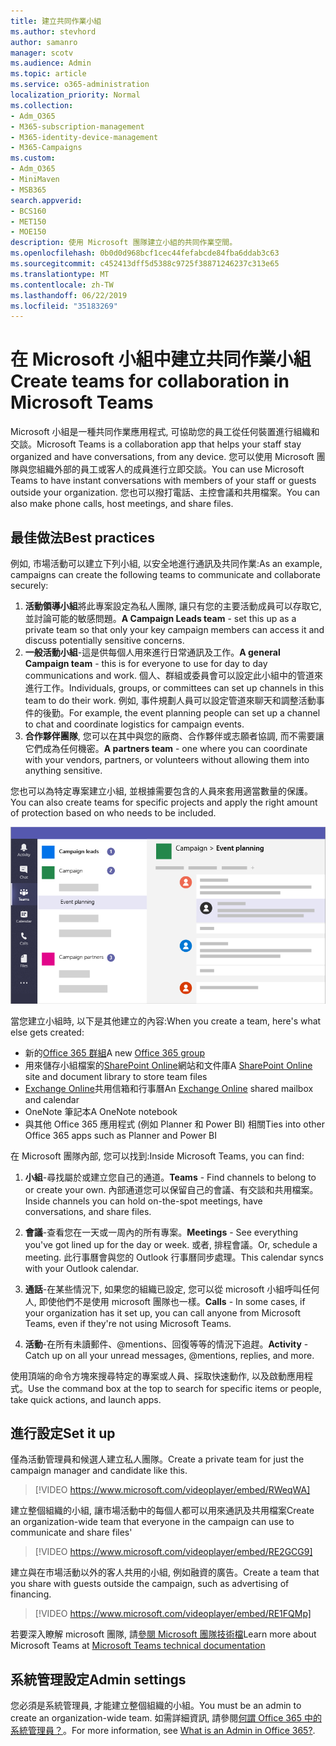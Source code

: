 ```yaml
---
title: 建立共同作業小組
ms.author: stevhord
author: samanro
manager: scotv
ms.audience: Admin
ms.topic: article
ms.service: o365-administration
localization_priority: Normal
ms.collection:
- Adm_O365
- M365-subscription-management
- M365-identity-device-management
- M365-Campaigns
ms.custom:
- Adm_O365
- MiniMaven
- MSB365
search.appverid:
- BCS160
- MET150
- MOE150
description: 使用 Microsoft 團隊建立小組的共同作業空間。
ms.openlocfilehash: 0b0d0d968bcf1cec44fefabcde84fba6ddab3c63
ms.sourcegitcommit: c452413dff5d5388c9725f38871246237c313e65
ms.translationtype: MT
ms.contentlocale: zh-TW
ms.lasthandoff: 06/22/2019
ms.locfileid: "35183269"
---
```

# <a name="create-teams-for-collaboration-in-microsoft-teams"></a><span data-ttu-id="d1d8d-103">在 Microsoft 小組中建立共同作業小組</span><span class="sxs-lookup"><span data-stu-id="d1d8d-103">Create teams for collaboration in Microsoft Teams</span></span>

<span data-ttu-id="d1d8d-104">Microsoft 小組是一種共同作業應用程式, 可協助您的員工從任何裝置進行組織和交談。</span><span class="sxs-lookup"><span data-stu-id="d1d8d-104">Microsoft Teams is a collaboration app that helps your staff stay organized and have conversations, from any device.</span></span> <span data-ttu-id="d1d8d-105">您可以使用 Microsoft 團隊與您組織外部的員工或客人的成員進行立即交談。</span><span class="sxs-lookup"><span data-stu-id="d1d8d-105">You can use Microsoft Teams to have instant conversations with members of your staff or guests outside your organization.</span></span> <span data-ttu-id="d1d8d-106">您也可以撥打電話、主控會議和共用檔案。</span><span class="sxs-lookup"><span data-stu-id="d1d8d-106">You can also make phone calls, host meetings, and share files.</span></span>

## <a name="best-practices"></a><span data-ttu-id="d1d8d-107">最佳做法</span><span class="sxs-lookup"><span data-stu-id="d1d8d-107">Best practices</span></span>

<span data-ttu-id="d1d8d-108">例如, 市場活動可以建立下列小組, 以安全地進行通訊及共同作業:</span><span class="sxs-lookup"><span data-stu-id="d1d8d-108">As an example, campaigns can create the following teams to communicate and collaborate securely:</span></span>

1. <span data-ttu-id="d1d8d-109">**活動領導小組**將此專案設定為私人團隊, 讓只有您的主要活動成員可以存取它, 並討論可能的敏感問題。</span><span class="sxs-lookup"><span data-stu-id="d1d8d-109">**A Campaign Leads team** - set this up as a private team so that only your key campaign members can access it and discuss potentially sensitive concerns.</span></span>
2. <span data-ttu-id="d1d8d-110">**一般活動小組**-這是供每個人用來進行日常通訊及工作。</span><span class="sxs-lookup"><span data-stu-id="d1d8d-110">**A general Campaign team** - this is for everyone to use for day to day communications and work.</span></span> <span data-ttu-id="d1d8d-111">個人、群組或委員會可以設定此小組中的管道來進行工作。</span><span class="sxs-lookup"><span data-stu-id="d1d8d-111">Individuals, groups, or committees can set up channels in this team to do their work.</span></span> <span data-ttu-id="d1d8d-112">例如, 事件規劃人員可以設定管道來聊天和調整活動事件的後勤。</span><span class="sxs-lookup"><span data-stu-id="d1d8d-112">For example, the event planning people can set up a channel to chat and coordinate logistics for campaign events.</span></span>
3. <span data-ttu-id="d1d8d-113">**合作夥伴團隊**, 您可以在其中與您的廠商、合作夥伴或志願者協調, 而不需要讓它們成為任何機密。</span><span class="sxs-lookup"><span data-stu-id="d1d8d-113">**A partners team** - one where you can coordinate with your vendors, partners, or volunteers without allowing them into anything sensitive.</span></span>

<span data-ttu-id="d1d8d-114">您也可以為特定專案建立小組, 並根據需要包含的人員來套用適當數量的保護。</span><span class="sxs-lookup"><span data-stu-id="d1d8d-114">You can also create teams for specific projects and apply the right amount of protection based on who needs to be included.</span></span> 

![Microsoft 小組視窗的圖表, 包含三個個別的小組, 以允許安全的通訊與共同作業](media/m365-democracy-teams-collab.png)

<span data-ttu-id="d1d8d-116">當您建立小組時, 以下是其他建立的內容:</span><span class="sxs-lookup"><span data-stu-id="d1d8d-116">When you create a team, here's what else gets created:</span></span>

- <span data-ttu-id="d1d8d-117">新的[Office 365 群組](https://docs.microsoft.com/en-us/MicrosoftTeams/office-365-groups)</span><span class="sxs-lookup"><span data-stu-id="d1d8d-117">A new [Office 365 group](https://docs.microsoft.com/en-us/MicrosoftTeams/office-365-groups)</span></span>
- <span data-ttu-id="d1d8d-118">用來儲存小組檔案的[SharePoint Online](https://docs.microsoft.com/en-us/MicrosoftTeams/sharepoint-onedrive-interact)網站和文件庫</span><span class="sxs-lookup"><span data-stu-id="d1d8d-118">A [SharePoint Online](https://docs.microsoft.com/en-us/MicrosoftTeams/sharepoint-onedrive-interact) site and document library to store team files</span></span>
- <span data-ttu-id="d1d8d-119">[Exchange Online](https://docs.microsoft.com/en-us/MicrosoftTeams/exchange-teams-interact)共用信箱和行事曆</span><span class="sxs-lookup"><span data-stu-id="d1d8d-119">An [Exchange Online](https://docs.microsoft.com/en-us/MicrosoftTeams/exchange-teams-interact) shared mailbox and calendar</span></span>
- <span data-ttu-id="d1d8d-120">OneNote 筆記本</span><span class="sxs-lookup"><span data-stu-id="d1d8d-120">A OneNote notebook</span></span>
- <span data-ttu-id="d1d8d-121">與其他 Office 365 應用程式 (例如 Planner 和 Power BI) 相關</span><span class="sxs-lookup"><span data-stu-id="d1d8d-121">Ties into other Office 365 apps such as Planner and Power BI</span></span>

<span data-ttu-id="d1d8d-122">在 Microsoft 團隊內部, 您可以找到:</span><span class="sxs-lookup"><span data-stu-id="d1d8d-122">Inside Microsoft Teams, you can find:</span></span>
1. <span data-ttu-id="d1d8d-123">**小組**-尋找屬於或建立您自己的通道。</span><span class="sxs-lookup"><span data-stu-id="d1d8d-123">**Teams** - Find channels to belong to or create your own.</span></span> <span data-ttu-id="d1d8d-124">內部通道您可以保留自己的會議、有交談和共用檔案。</span><span class="sxs-lookup"><span data-stu-id="d1d8d-124">Inside channels you can hold on-the-spot meetings, have conversations, and share files.</span></span>

2. <span data-ttu-id="d1d8d-125">**會議**-查看您在一天或一周內的所有專案。</span><span class="sxs-lookup"><span data-stu-id="d1d8d-125">**Meetings** - See everything you've got lined up for the day or week.</span></span> <span data-ttu-id="d1d8d-126">或者, 排程會議。</span><span class="sxs-lookup"><span data-stu-id="d1d8d-126">Or, schedule a meeting.</span></span> <span data-ttu-id="d1d8d-127">此行事曆會與您的 Outlook 行事曆同步處理。</span><span class="sxs-lookup"><span data-stu-id="d1d8d-127">This calendar syncs with your Outlook calendar.</span></span>
 
3. <span data-ttu-id="d1d8d-128">**通話**-在某些情況下, 如果您的組織已設定, 您可以從 microsoft 小組呼叫任何人, 即使他們不是使用 microsoft 團隊也一樣。</span><span class="sxs-lookup"><span data-stu-id="d1d8d-128">**Calls** - In some cases, if your organization has it set up, you can call anyone from Microsoft Teams, even if they're not using Microsoft Teams.</span></span>

4. <span data-ttu-id="d1d8d-129">**活動**-在所有未讀郵件、@mentions、回復等等的情況下追趕。</span><span class="sxs-lookup"><span data-stu-id="d1d8d-129">**Activity** - Catch up on all your unread messages, @mentions, replies, and more.</span></span> 

<span data-ttu-id="d1d8d-130">使用頂端的命令方塊來搜尋特定的專案或人員、採取快速動作, 以及啟動應用程式。</span><span class="sxs-lookup"><span data-stu-id="d1d8d-130">Use the command box at the top to search for specific items or people, take quick actions, and launch apps.</span></span>


## <a name="set-it-up"></a><span data-ttu-id="d1d8d-131">進行設定</span><span class="sxs-lookup"><span data-stu-id="d1d8d-131">Set it up</span></span>


<span data-ttu-id="d1d8d-132">僅為活動管理員和候選人建立私人團隊。</span><span class="sxs-lookup"><span data-stu-id="d1d8d-132">Create a private team for just the campaign manager and candidate like this.</span></span> 

> [!VIDEO https://www.microsoft.com/videoplayer/embed/RWeqWA]

<span data-ttu-id="d1d8d-133">建立整個組織的小組, 讓市場活動中的每個人都可以用來通訊及共用檔案</span><span class="sxs-lookup"><span data-stu-id="d1d8d-133">Create an organization-wide team that everyone in the campaign can use to communicate and share files'</span></span>

> [!VIDEO https://www.microsoft.com/videoplayer/embed/RE2GCG9]

<span data-ttu-id="d1d8d-134">建立與在市場活動以外的客人共用的小組, 例如融資的廣告。</span><span class="sxs-lookup"><span data-stu-id="d1d8d-134">Create a team that you share with guests outside the campaign, such as advertising of financing.</span></span>

> [!VIDEO https://www.microsoft.com/videoplayer/embed/RE1FQMp]

<span data-ttu-id="d1d8d-135">若要深入瞭解 microsoft 團隊, 請[參閱 Microsoft 團隊技術檔](https://docs.microsoft.com/en-us/microsoftteams/microsoft-teams)</span><span class="sxs-lookup"><span data-stu-id="d1d8d-135">Learn more about Microsoft Teams at [Microsoft Teams technical documentation](https://docs.microsoft.com/en-us/microsoftteams/microsoft-teams)</span></span>

## <a name="admin-settings"></a><span data-ttu-id="d1d8d-136">系統管理設定</span><span class="sxs-lookup"><span data-stu-id="d1d8d-136">Admin settings</span></span>

<span data-ttu-id="d1d8d-137">您必須是系統管理員, 才能建立整個組織的小組。</span><span class="sxs-lookup"><span data-stu-id="d1d8d-137">You must be an admin to create an organization-wide team.</span></span> <span data-ttu-id="d1d8d-138">如需詳細資訊, 請參閱[何謂 Office 365 中的系統管理員？](https://support.office.com/en-us/article/what-is-an-admin-e123627e-4892-4461-b9aa-1b6d57a5cfa4?ui=en-US&rs=en-US&ad=US)。</span><span class="sxs-lookup"><span data-stu-id="d1d8d-138">For more information, see [What is an Admin in Office 365?](https://support.office.com/en-us/article/what-is-an-admin-e123627e-4892-4461-b9aa-1b6d57a5cfa4?ui=en-US&rs=en-US&ad=US).</span></span>
  